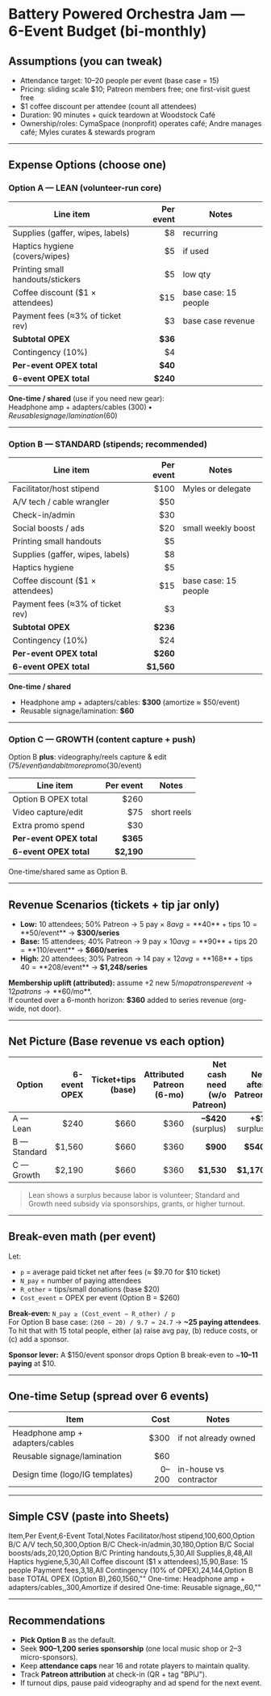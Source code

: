 # Battery Powered Orchestra Jam — 6-Event Budget (bi-monthly)

## Assumptions (you can tweak)
- Attendance target: 10–20 people per event (base case = 15)
- Pricing: sliding scale $10; Patreon members free; one first-visit guest free
- $1 coffee discount per attendee (count all attendees)
- Duration: 90 minutes + quick teardown at Woodstock Café
- Ownership/roles: CymaSpace (nonprofit) operates café; Andre manages café; Myles curates & stewards program

---

## Expense Options (choose one)

### Option A — LEAN (volunteer-run core)
| Line item                               | Per event | Notes |
|---|---:|---|
| Supplies (gaffer, wipes, labels)        | $8        | recurring
| Haptics hygiene (covers/wipes)          | $5        | if used
| Printing small handouts/stickers        | $5        | low qty
| Coffee discount ($1 × attendees)        | $15       | base case: 15 people
| Payment fees (≈3% of ticket rev)        | $3        | base case revenue
| **Subtotal OPEX**                       | **$36**   | 
| Contingency (10%)                       | $4        | 
| **Per-event OPEX total**                | **$40**   |
| **6-event OPEX total**                  | **$240**  |

**One-time / shared** (use if you need new gear):  
Headphone amp + adapters/cables ($300) • Reusable signage/lamination ($60)

---

### Option B — STANDARD (stipends; recommended)
| Line item                               | Per event | Notes |
|---|---:|---|
| Facilitator/host stipend                | $100      | Myles or delegate
| A/V tech / cable wrangler               | $50       |
| Check-in/admin                          | $30       |
| Social boosts / ads                     | $20       | small weekly boost
| Printing small handouts                 | $5        |
| Supplies (gaffer, wipes, labels)        | $8        |
| Haptics hygiene                         | $5        |
| Coffee discount ($1 × attendees)        | $15       | base case: 15 people
| Payment fees (≈3% of ticket rev)        | $3        |
| **Subtotal OPEX**                       | **$236**  |
| Contingency (10%)                       | $24       |
| **Per-event OPEX total**                | **$260**  |
| **6-event OPEX total**                  | **$1,560**|

**One-time / shared**  
- Headphone amp + adapters/cables: **$300** (amortize ≈ $50/event)  
- Reusable signage/lamination: **$60**

---

### Option C — GROWTH (content capture + push)
Option B **plus**: videography/reels capture & edit ($75/event) and a bit more promo ($30/event)

| Line item                               | Per event | Notes |
|---|---:|---|
| Option B OPEX total                     | $260      |
| Video capture/edit                      | $75       | short reels
| Extra promo spend                       | $30       |
| **Per-event OPEX total**                | **$365**  |
| **6-event OPEX total**                  | **$2,190**|

One-time/shared same as Option B.

---

## Revenue Scenarios (tickets + tip jar only)
- **Low:** 10 attendees; 50% Patreon → 5 pay × $8 avg = **$40** + tips $10 = **$50/event** → **$300/series**
- **Base:** 15 attendees; 40% Patreon → 9 pay × $10 avg = **$90** + tips $20 = **$110/event** → **$660/series**
- **High:** 20 attendees; 30% Patreon → 14 pay × $12 avg = **$168** + tips $40 = **$208/event** → **$1,248/series**

**Membership uplift (attributed):** assume +2 new $5/mo patrons per event → 12 patrons → **$60/mo**.  
If counted over a 6-month horizon: **$360** added to series revenue (org-wide, not door).

---

## Net Picture (Base revenue vs each option)
| Option     | 6-event OPEX | Ticket+tips (base) | Attributed Patreon (6-mo) | Net cash need (w/o Patreon) | Net after Patreon |
|---|---:|---:|---:|---:|---:|
| A — Lean   | $240         | $660               | $360                       | **–$420** (surplus)         | **+$?** surplus   |
| B — Standard | $1,560     | $660               | $360                       | **$900**                    | **$540**          |
| C — Growth | $2,190       | $660               | $360                       | **$1,530**                  | **$1,170**        |

> Lean shows a surplus because labor is volunteer; Standard and Growth need subsidy via sponsorships, grants, or higher turnout.

---

## Break-even math (per event)
Let:
- `p` = average paid ticket net after fees (≈ $9.70 for $10 ticket)  
- `N_pay` = number of paying attendees  
- `R_other` = tips/small donations (base $20)  
- `Cost_event` = OPEX per event (Option B = $260)

**Break-even:** `N_pay ≥ (Cost_event − R_other) / p`  
For Option B base case: `(260 − 20) / 9.7 ≈ 24.7` → **~25 paying attendees**.  
To hit that with 15 total people, either (a) raise avg pay, (b) reduce costs, or (c) add a sponsor.

**Sponsor lever:** A $150/event sponsor drops Option B break-even to ~**10–11 paying** at $10.

---

## One-time Setup (spread over 6 events)
| Item                               | Cost | Notes |
|---|---:|---|
| Headphone amp + adapters/cables    | $300 | if not already owned
| Reusable signage/lamination        | $60  |
| Design time (logo/IG templates)    | $0–$200 | in-house vs contractor

---

## Simple CSV (paste into Sheets)
Item,Per Event,6-Event Total,Notes
Facilitator/host stipend,100,600,Option B/C
A/V tech,50,300,Option B/C
Check-in/admin,30,180,Option B/C
Social boosts/ads,20,120,Option B/C
Printing handouts,5,30,All
Supplies,8,48,All
Haptics hygiene,5,30,All
Coffee discount ($1 x attendees),15,90,Base: 15 people
Payment fees,3,18,All
Contingency (10% of OPEX),24,144,Option B base
TOTAL OPEX (Option B),260,1560,""
One-time: Headphone amp + adapters/cables,,300,Amortize if desired
One-time: Reusable signage,,60,""

---

## Recommendations
- **Pick Option B** as the default.  
- Seek **$900–$1,200 series sponsorship** (one local music shop or 2–3 micro-sponsors).  
- Keep **attendance caps** near 16 and rotate players to maintain quality.  
- Track **Patreon attribution** at check-in (QR + tag "BPIJ").  
- If turnout dips, pause paid videography and ad spend for the next event.

